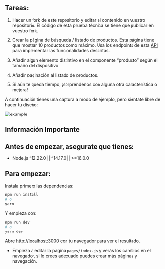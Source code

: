 
## Tareas:

1. Hacer un fork de este repositorio y editar el contenido en vuestro repositorio. El código de esta prueba técnica se tiene que publicar en vuestro fork.

2. Crear la página de búsqueda / listado de productos. Esta página tiene que mostrar 10 productos como máximo. Usa los endpoints de esta [API](https://dummyjson.com/docs/products) para implementar las funcionalidades descritas.

3. Añadir algun elemento distintivo en el componente “producto” según el tamaño del dispositivo

4. Añadir paginación al listado de productos.

5. Si aún te queda tiempo, ¡sorprendenos con alguna otra característica o mejora!

A continuación tienes una captura a modo de ejemplo, pero sientate libre de hacer tu diseño:

![example](public/example.png)

## Información Importante


## Antes de empezar, asegurate que tienes:

- Node.js ^12.22.0 || ^14.17.0 || >=16.0.0

## Para empezar:

Instala primero las dependencias:

```bash
npm run install
# o
yarn
```

Y empieza con:

```bash
npm run dev
# o
yarn dev
```

Abre [http://localhost:3000](http://localhost:3000) con tu navegador para ver el resultado.

- Empieza a editar la pàgina `pages/index.js` y verás los cambios en el navegador, si lo crees adecuado puedes crear más pàginas y navegación.
